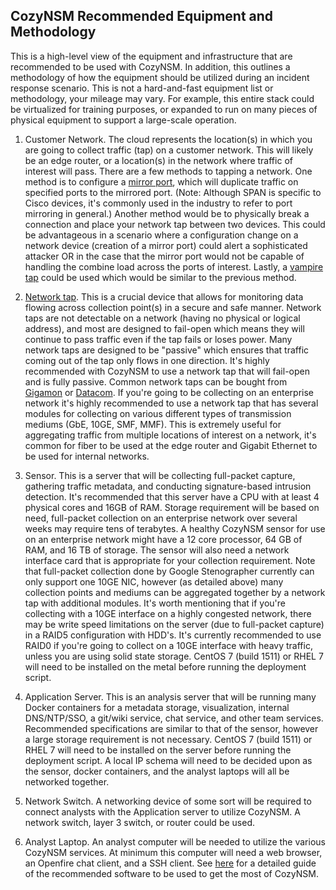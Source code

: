 ## CozyNSM Recommended Equipment and Methodology

This is a high-level view of the equipment and infrastructure that are recommended to be used with CozyNSM. In addition, this outlines a methodology of how the equipment should be utilized during an incident response scenario. This is not a hard-and-fast equipment list or methodology, your mileage may vary. For example, this entire stack could be virtualized for training purposes, or expanded to run on many pieces of physical equipment to support a large-scale operation.

1. Customer Network. The cloud represents the location(s) in which you are going to collect traffic (tap) on a customer network. This will likely be an edge router, or a location(s) in the network where traffic of interest will pass. There are a few methods to tapping a network. One method is to configure a [mirror port](https://en.wikipedia.org/wiki/Port_mirroring), which will duplicate traffic on specified ports to the mirrored port. (Note: Although SPAN is specific to Cisco devices, it's commonly used in the industry to refer to port mirroring in general.) Another method would be to physically break a connection and place your network tap between two devices. This could be advantageous in a scenario where a configuration change on a network device (creation of a mirror port) could alert a sophisticated attacker OR in the case that the mirror port would not be capable of handling the combine load across the ports of interest. Lastly, a [vampire tap](https://en.wikipedia.org/wiki/Vampire_tap) could be used which would be similar to the previous method.

2. [Network tap](https://en.wikipedia.org/wiki/Network_tap). This is a crucial device that allows for monitoring data flowing across collection point(s) in a secure and safe manner. Network taps are not detectable on a network (having no physical or logical address), and most are designed to fail-open which means they will continue to pass traffic even if the tap fails or loses power. Many network taps are designed to be "passive" which ensures that traffic coming out of the tap only flows in one direction. It's highly recommended with CozyNSM to use a network tap that will fail-open and is fully passive. Common network taps can be bought from [Gigamon](https://www.gigamon.com/products/g-tap-a-series) or [Datacom](http://datacomsystems.com/products/network-taps). If you're going to be collecting on an enterprise network it's highly recommended to use a network tap that has several modules for collecting on various different types of transmission mediums (GbE, 10GE, SMF, MMF). This is extremely useful for aggregating traffic from multiple locations of interest on a network, it's common for fiber to be used at the edge router and Gigabit Ethernet to be used for internal networks.

3. Sensor. This is a server that will be collecting full-packet capture, gathering traffic metadata, and conducting signature-based intrusion detection. It's recommended that this server have a CPU with at least 4 physical cores and 16GB of RAM. Storage requirement will be based on need, full-packet collection on an enterprise network over several weeks may require tens of terabytes. A healthy CozyNSM sensor for use on an enterprise network might have a 12 core processor, 64 GB of RAM, and 16 TB of storage. The sensor will also need a network interface card that is appropriate for your collection requirement. Note that full-packet collection done by Google Stenographer currently can only support one 10GE NIC, however (as detailed above) many collection points and mediums can be aggregated together by a network tap with additional modules. It's worth mentioning that if you're collecting with a 10GE interface on a highly congested network, there may be write speed limitations on the server (due to full-packet capture) in a RAID5 configuration with HDD's. It's currently recommended to use RAID0 if you're going to collect on a 10GE interface with heavy traffic, unless you are using solid state storage. CentOS 7 (build 1511) or RHEL 7 will need to be installed on the metal before running the deployment script.

4. Application Server. This is an analysis server that will be running many Docker containers for a metadata storage, visualization, internal DNS/NTP/SSO, a git/wiki service, chat service, and other team services. Recommended specifications are similar to that of the sensor, however a large storage requirement is not necessary. CentOS 7 (build 1511) or RHEL 7 will need to be installed on the server before running the deployment script. A local IP schema will need to be decided upon as the sensor, docker containers, and the analyst laptops will all be networked together.

5. Network Switch. A networking device of some sort will be required to connect analysts with the Application server to utilize CozyNSM. A network switch, layer 3 switch, or router could be used.

6. Analyst Laptop. An analyst computer will be needed to utilize the various CozyNSM services. At minimum this computer will need a web browser, an Openfire chat client, and a SSH client. See [here](LAPTOP.md) for a detailed guide of the recommended software to be used to get the most of CozyNSM.
